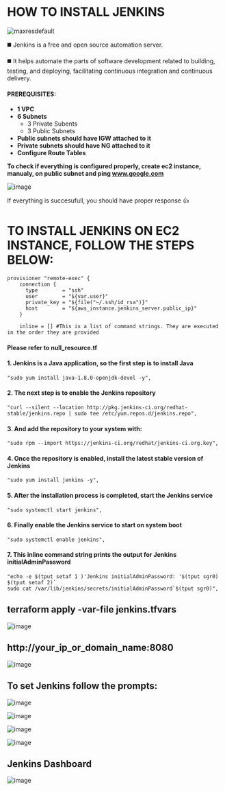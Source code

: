 # HOW TO INSTALL JENKINS

![maxresdefault](https://user-images.githubusercontent.com/57469926/81092012-9e137c00-8ec5-11ea-8a26-162bae8be991.jpg)


:black_medium_square: Jenkins is a free and open source automation server. 

:black_medium_square: It helps automate the parts of software development related to building, testing, and deploying, facilitating continuous integration and continuous delivery.


#### PREREQUISITES:
  - **1 VPC**
   - **6 Subnets**
     - 3 Private Subents
     - 3 Public Subnets
  - **Public subnets should have IGW attached to it** 
  - **Private subnets should have NG attached to it**  
  - **Configure Route Tables**
 
 **To check if everything is configured properly, create ec2 instance, manualy, on public subnet and ping www.google.com**
 
 
 
 ![image](https://user-images.githubusercontent.com/57469926/81093942-6fe36b80-8ec8-11ea-8a6d-952066b554af.png)

If everything is succesufull, you should have proper response :+1: 

# TO INSTALL JENKINS ON EC2 INSTANCE, FOLLOW THE STEPS BELOW: 

```HCL
provisioner "remote-exec" {
    connection {
      type        = "ssh"
      user        = "${var.user}"
      private_key = "${file("~/.ssh/id_rsa")}"
      host        = "${aws_instance.jenkins_server.public_ip}"
    }
    
    inline = [] #This is a list of command strings. They are executed in the order they are provided
```

#### Please refer to null_resource.tf

#### 1. Jenkins is a Java application, so the first step is to install Java
```HCL
"sudo yum install java-1.8.0-openjdk-devel -y",
```


#### 2. The next step is to enable the Jenkins repository
```HCL
"curl --silent --location http://pkg.jenkins-ci.org/redhat-stable/jenkins.repo | sudo tee /etc/yum.repos.d/jenkins.repo",
```


#### 3. And add the repository to your system with:
```HCL
"sudo rpm --import https://jenkins-ci.org/redhat/jenkins-ci.org.key",
```


#### 4. Once the repository is enabled, install the latest stable version of Jenkins
```HCL
"sudo yum install jenkins -y",
```


#### 5. After the installation process is completed, start the Jenkins service
```HCL
"sudo systemctl start jenkins",
```


#### 6. Finally enable the Jenkins service to start on system boot
```HCL
"sudo systemctl enable jenkins",
```


#### 7. This inline command string prints the output for Jenkins initialAdminPassword
```HCL
"echo -e $(tput setaf 1 )'Jenkins initialAdminPassword: '$(tput sgr0) $(tput setaf 2)`
sudo cat /var/lib/jenkins/secrets/initialAdminPassword`$(tput sgr0)",
```

## terraform apply -var-file jenkins.tfvars

![image](https://user-images.githubusercontent.com/57469926/81095322-783ca600-8eca-11ea-9c9c-51fd3e032ef5.png)


## http://your_ip_or_domain_name:8080

![image](https://user-images.githubusercontent.com/57469926/81094877-c8673880-8ec9-11ea-8515-db0871e0b402.png)


## To set Jenkins follow the prompts:


![image](https://user-images.githubusercontent.com/57469926/81094896-d026dd00-8ec9-11ea-97d7-c31d4bd1e60f.png)


![image](https://user-images.githubusercontent.com/57469926/81094923-dddc6280-8ec9-11ea-91e8-dc8d29363764.png)


![image](https://user-images.githubusercontent.com/57469926/81095239-5e02c800-8eca-11ea-95b2-086e29023fe0.png)


![image](https://user-images.githubusercontent.com/57469926/81095251-6529d600-8eca-11ea-85d0-5366dc33368b.png)


## Jenkins Dashboard

![image](https://user-images.githubusercontent.com/57469926/81095269-6bb84d80-8eca-11ea-8abd-de46a2877a91.png)



